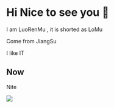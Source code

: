 # Hi Nice to see you 👋
  
  I am LuoRenMu , it is shorted as LoMu
  
  Come from JiangSu  
  
  I like IT 
  
  
## Now
  Nite
  
  
  ![](https://count.getloli.com/get/@LuoRenMu.github.readme)
  
<!--
**LuoRenMu/LuoRenMu** is a ✨ _special_ ✨ repository because its `README.md` (this file) appears on your GitHub profile.


  


Here are some ideas to get you started:

- 🔭 I’m currently working on ...
- 🌱 I’m currently learning ...
- 👯 I’m looking to collaborate on ...
- 🤔 I’m looking for help with ...
- 💬 Ask me about ...
- 📫 How to reach me: ...
- 😄 Pronouns: ...
- ⚡ Fun fact: ...
-->

